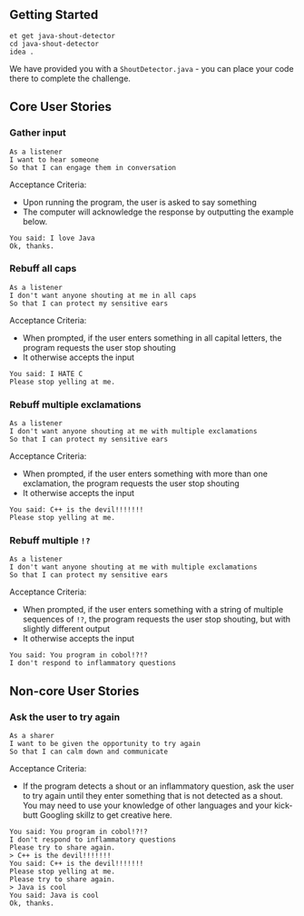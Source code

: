 ## Getting Started

```no-highlight
et get java-shout-detector
cd java-shout-detector
idea .
```

We have provided you with a `ShoutDetector.java` - you can place your code there to complete the challenge.

## Core User Stories

### Gather input

```no-highlight
As a listener
I want to hear someone
So that I can engage them in conversation
```

Acceptance Criteria:

- Upon running the program, the user is asked to say something
- The computer will acknowledge the response by outputting the example below.

```no-highlight
You said: I love Java
Ok, thanks.
```

### Rebuff all caps

```no-highlight
As a listener
I don't want anyone shouting at me in all caps
So that I can protect my sensitive ears
```

Acceptance Criteria:

- When prompted, if the user enters something in all capital letters, the program requests the user stop shouting
- It otherwise accepts the input

```no-highlight
You said: I HATE C
Please stop yelling at me.
```

### Rebuff multiple exclamations

```no-highlight
As a listener
I don't want anyone shouting at me with multiple exclamations
So that I can protect my sensitive ears
```

Acceptance Criteria:

- When prompted, if the user enters something with more than one exclamation, the program requests the user stop shouting
- It otherwise accepts the input

```no-highlight
You said: C++ is the devil!!!!!!!
Please stop yelling at me.
```

### Rebuff multiple `!?`

```no-highlight
As a listener
I don't want anyone shouting at me with multiple exclamations
So that I can protect my sensitive ears
```

Acceptance Criteria:

- When prompted, if the user enters something with a string of multiple sequences of `!?`, the program requests the user stop shouting, but with slightly different output
- It otherwise accepts the input

```no-highlight
You said: You program in cobol!?!?
I don't respond to inflammatory questions
```

## Non-core User Stories

### Ask the user to try again

```no-highlight
As a sharer
I want to be given the opportunity to try again
So that I can calm down and communicate
```

Acceptance Criteria:

- If the program detects a shout or an inflammatory question, ask the user to try again until they enter something that is not detected as a shout. You may need to use your knowledge of other languages and your kick-butt Googling skillz to get creative here.

```no-highlight
You said: You program in cobol!?!?
I don't respond to inflammatory questions
Please try to share again.
> C++ is the devil!!!!!!!
You said: C++ is the devil!!!!!!!
Please stop yelling at me.
Please try to share again.
> Java is cool
You said: Java is cool
Ok, thanks.
```

